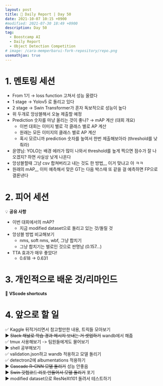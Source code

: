 ```yaml
---
layout: post
title: 📔 Daily Report | Day 50
date: 2021-10-07 10:15 +0900
#modified: 2021-07-30 18:49 +0900
description: Day 50
tag:
  - Boostcamp AI
  - Daily Report
  - Object Detection Competition
# image: /cara-memperbarui-fork-repository/repo.png
usemathjax: true
---
```


# 1. 멘토링 세션

- From 1기 → loss function 고쳐서 성능 올렸다
- 1 stage → Yolov5 로 돌리고 있다
- 2 stage → Swin Transformer가 혼자 독보적으로 성능이 높다
- 위 두개로 앙상블해서 오늘 제출할 예정
- Prediction 숫자를 마냥 올리는 것이 좋나? → mAP 계산 (대회 개요)
    - 이번 대회는 이미지 별로 각 클래스 별로 AP 계산
    - 원래는 모든 이미지의 클래스 별로 AP 계산
    - 혹시 모르니까 prediction 숫자를 높여서 한번 제출해보아라 (threshold를 낮춰라)
- 윤영님: YOLO는 배경 에러가 많이 나와서 threshold를 높게 찍으면 점수가 잘 나오겠지? 하면 사실상 낮게 나온다
- 앙상블할때 그냥 csv 합쳐버리고 내는 것도 한 방법,,, 이거 맞냐고 아 ㅋㅋ
- 원래의 mAP,,, 이미 예측해서 맞은 GT는 다음 박스때 또 같을 걸 예측하면 FP으로 결론낸다

# 2. 피어 세션

💡 **공유 사항**

- 이번 대회에서의 mAP?
    - 지금 modified dataset으로 돌리고 있는 것/돌릴 것
- 앙상블 방법 비교해보기
    - nms, soft nms, wbf, 그냥 합치기
    - 그냥 합치기는 별로인 것으로 판명남 (0.157...)
- TTA 효과가 매우 좋았다!
    - 0.618 → 0.631


# 3. 개인적으로 배운 것/리마인드

🌿 **VScode shortcuts**

# 4. 앞으로 할 일

✅ Kaggle 뒤적거리면서 참고할만한 내용, 트릭들 모아보기\
▶️ ~~Slack 채널로 학습 경과 메시지 보내는 거 셋업하기~~ wandb에서 해줌\
✅ tmux 사용해보기 -> 팀원들에게도 물어보기\
▶️ shell 공부해보기\
✅ validation.json하고 wandb 적용하고 모델 돌리기\
✅ detectron2에 albumentations 적용하기\
▶️ ~~Cascade R-CNN 모델 돌리기~~ 성능 안좋음\
▶️ ~~Swin 깃헙코드 리포 만들어서 모델 돌리기~~ 포기\
▶️ modified dataset으로 ResNeXt101 돌려서 테스트하기